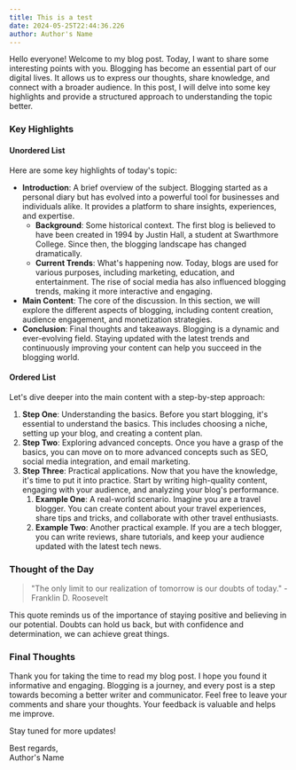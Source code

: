 ```yaml
---
title: This is a test
date: 2024-05-25T22:44:36.226
author: Author's Name
---
```


Hello everyone! Welcome to my blog post. Today, I want to share some interesting points with you. Blogging has become an essential part of our digital lives. It allows us to express our thoughts, share knowledge, and connect with a broader audience. In this post, I will delve into some key highlights and provide a structured approach to understanding the topic better.

### Key Highlights

#### Unordered List
Here are some key highlights of today's topic:
- **Introduction**: A brief overview of the subject. Blogging started as a personal diary but has evolved into a powerful tool for businesses and individuals alike. It provides a platform to share insights, experiences, and expertise.
  - **Background**: Some historical context. The first blog is believed to have been created in 1994 by Justin Hall, a student at Swarthmore College. Since then, the blogging landscape has changed dramatically.
  - **Current Trends**: What's happening now. Today, blogs are used for various purposes, including marketing, education, and entertainment. The rise of social media has also influenced blogging trends, making it more interactive and engaging.
- **Main Content**: The core of the discussion. In this section, we will explore the different aspects of blogging, including content creation, audience engagement, and monetization strategies.
- **Conclusion**: Final thoughts and takeaways. Blogging is a dynamic and ever-evolving field. Staying updated with the latest trends and continuously improving your content can help you succeed in the blogging world.

#### Ordered List
Let's dive deeper into the main content with a step-by-step approach:
1. **Step One**: Understanding the basics. Before you start blogging, it's essential to understand the basics. This includes choosing a niche, setting up your blog, and creating a content plan.
2. **Step Two**: Exploring advanced concepts. Once you have a grasp of the basics, you can move on to more advanced concepts such as SEO, social media integration, and email marketing.
3. **Step Three**: Practical applications. Now that you have the knowledge, it's time to put it into practice. Start by writing high-quality content, engaging with your audience, and analyzing your blog's performance.
   1. **Example One**: A real-world scenario. Imagine you are a travel blogger. You can create content about your travel experiences, share tips and tricks, and collaborate with other travel enthusiasts.
   2. **Example Two**: Another practical example. If you are a tech blogger, you can write reviews, share tutorials, and keep your audience updated with the latest tech news.

### Thought of the Day

> "The only limit to our realization of tomorrow is our doubts of today." - Franklin D. Roosevelt

This quote reminds us of the importance of staying positive and believing in our potential. Doubts can hold us back, but with confidence and determination, we can achieve great things.

### Final Thoughts

Thank you for taking the time to read my blog post. I hope you found it informative and engaging. Blogging is a journey, and every post is a step towards becoming a better writer and communicator. Feel free to leave your comments and share your thoughts. Your feedback is valuable and helps me improve.

Stay tuned for more updates!

Best regards,  
Author's Name


